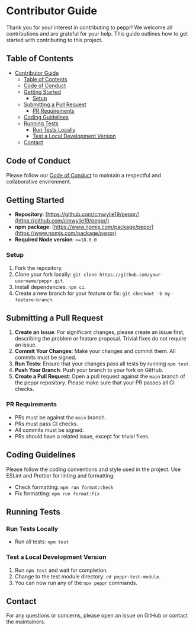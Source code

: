 # Contributor Guide

Thank you for your interest in contributing to peppr! We welcome all contributions and are grateful for your help. This guide outlines how to get started with contributing to this project.

## Table of Contents

- [Contributor Guide](#contributor-guide)
  - [Table of Contents](#table-of-contents)
  - [Code of Conduct](#code-of-conduct)
  - [Getting Started](#getting-started)
    - [Setup](#setup)
  - [Submitting a Pull Request](#submitting-a-pull-request)
    - [PR Requirements](#pr-requirements)
  - [Coding Guidelines](#coding-guidelines)
  - [Running Tests](#running-tests)
    - [Run Tests Locally](#run-tests-locally)
    - [Test a Local Development Version](#test-a-local-development-version)
  - [Contact](#contact)

## Code of Conduct

Please follow our [Code of Conduct](../../CODE_OF_CONDUCT.md) to maintain a respectful and collaborative environment.

## Getting Started

- **Repository**: [https://github.com/cmwylie19/peppr/](https://github.com/cmwylie19/peppr/)
- **npm package**: [https://www.npmjs.com/package/peppr](https://www.npmjs.com/package/peppr)
- **Required Node version**: `>=18.0.0`

### Setup

1. Fork the repository.
2. Clone your fork locally: `git clone https://github.com/your-username/peppr.git`.
3. Install dependencies: `npm ci`.
4. Create a new branch for your feature or fix: `git checkout -b my-feature-branch`.

## Submitting a Pull Request

1. **Create an Issue**: For significant changes, please create an issue first, describing the problem or feature proposal. Trivial fixes do not require an issue.
2. **Commit Your Changes**: Make your changes and commit them. All commits must be signed.
3. **Run Tests**: Ensure that your changes pass all tests by running `npm test`.
4. **Push Your Branch**: Push your branch to your fork on GitHub.
5. **Create a Pull Request**: Open a pull request against the `main` branch of the peppr repository. Please make sure that your PR passes all CI checks.

### PR Requirements

- PRs must be against the `main` branch.
- PRs must pass CI checks.
- All commits must be signed.
- PRs should have a related issue, except for trivial fixes.

## Coding Guidelines

Please follow the coding conventions and style used in the project. Use ESLint and Prettier for linting and formatting:

- Check formatting: `npm run format:check`
- Fix formatting: `npm run format:fix`

## Running Tests

### Run Tests Locally

- Run all tests: `npm test`

### Test a Local Development Version

1. Run `npm test` and wait for completion.
2. Change to the test module directory: `cd peppr-test-module`.
3. You can now run any of the `npx peppr` commands.

## Contact

For any questions or concerns, please open an issue on GitHub or contact the maintainers.
